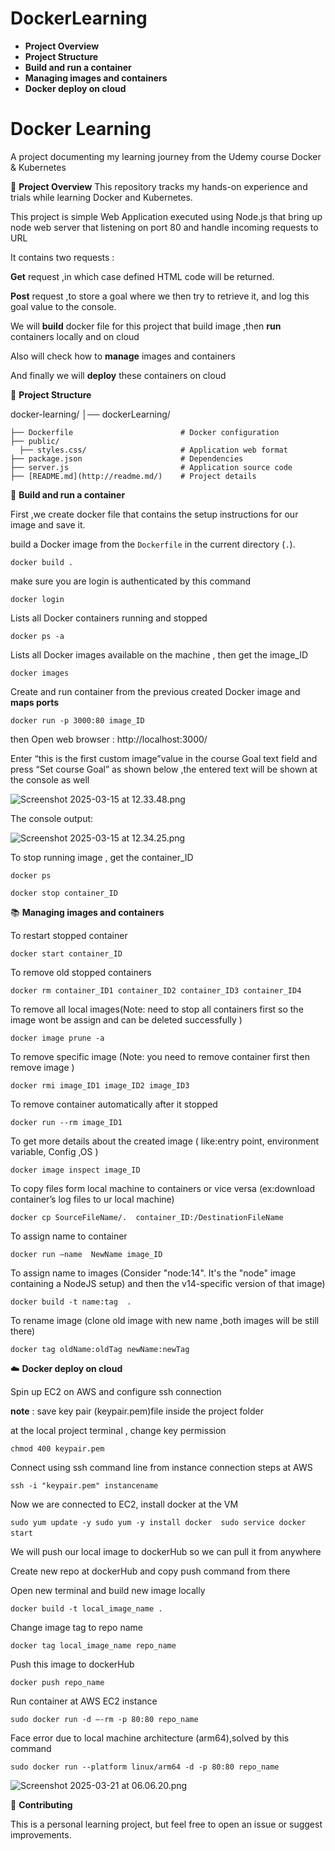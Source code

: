 # DockerLearning
- **Project Overview**
- **Project Structure**
- **Build and run a container**
- **Managing images and containers**
- **Docker deploy on cloud**

# Docker Learning

A project documenting my learning journey from the Udemy course Docker & Kubernetes

📌 **Project Overview** 
This repository tracks my hands-on experience and trials while learning Docker and Kubernetes.

This project is simple Web Application executed using Node.js that bring up node web server that listening on port 80 and handle incoming requests to URL

It contains two requests : 

**Get** request ,in which case defined HTML code will be returned.

**Post** request ,to store a goal where we then try to retrieve it, and log this goal value to the console.

We will **build** docker file for this project that build image ,then **run** containers locally and on cloud 

Also will check how to **manage** images and containers

And finally we will **deploy** these containers on cloud 

📂 **Project Structure**

docker-learning/
  │── dockerLearning/
  
    ├── Dockerfile                        # Docker configuration
    ├── public/                  
      ├── styles.css/                     # Application web format
    ├── package.json                      # Dependencies
    ├── server.js                         # Application source code  
    ├── [README.md](http://readme.md/)    # Project details



 🎯 **Build and run a container**

First ,we create docker file that contains the setup instructions for our image and save it.

build a Docker image from the `Dockerfile` in the current directory (`.`).

`docker build .`

make sure you are login is authenticated by this command 

`docker login`

Lists all Docker containers running and stopped 

`docker ps -a`

 Lists all Docker images available on the machine , then get the image_ID

`docker images`

Create and run container from the previous created Docker image and **maps ports**

`docker run -p 3000:80 image_ID`

then Open web browser : http://localhost:3000/

Enter “this is the first custom image”value in the course Goal text field and press “Set course Goal” as shown below ,the entered text will be shown at the console as well

![Screenshot 2025-03-15 at 12.33.48.png](attachment:b48a0c2a-72eb-4b46-b12a-04b8cbfee8e3:Screenshot_2025-03-15_at_12.33.48.png)

The console output:

![Screenshot 2025-03-15 at 12.34.25.png](attachment:c2e8ef6c-31c1-4801-b211-c727c96dbb25:Screenshot_2025-03-15_at_12.34.25.png)

To stop running image , get the container_ID

`docker ps` 

`docker stop container_ID`

📚 **Managing images and containers**

To restart stopped container 

`docker start container_ID`

To remove old stopped containers 

`docker rm container_ID1 container_ID2 container_ID3 container_ID4`

To remove all local images(Note: need to stop all containers first so the image wont be assign and can be deleted successfully )

`docker image prune -a`

To remove specific image (Note: you need to remove container first then remove image )

`docker rmi image_ID1 image_ID2 image_ID3`

To remove container automatically after it stopped

`docker run --rm image_ID1` 

To get more details about the created image ( like:entry point, environment variable, Config ,OS )

`docker image inspect image_ID`

To copy files form local machine to containers or vice versa (ex:download container’s log files to ur local machine)

`docker cp SourceFileName/.  container_ID:/DestinationFileName`

To assign name to container 

`docker run —name  NewName image_ID`

To assign name to images (Consider "node:14". It's the "node" image containing a NodeJS setup) and then the v14-specific version of that image)

`docker build -t name:tag  .`

To rename image (clone old image with new name ,both images will be still there)

`docker tag oldName:oldTag newName:newTag`

☁️ **Docker deploy on cloud**

Spin up EC2 on AWS and configure ssh connection 

**note** : save key pair (keypair.pem)file inside the project folder 

at the local project terminal , change key permission

`chmod 400 keypair.pem`

Connect using ssh command line from instance connection steps at AWS

`ssh -i "keypair.pem" instancename`

Now we are connected to EC2, install docker at the VM 

 `sudo yum update -y
  sudo yum -y install docker 
  sudo service docker start` 

We will push our local image to dockerHub so we can pull it from anywhere

Create new repo at dockerHub and copy push command from there 

Open new terminal and build new image locally 

`docker build -t local_image_name .`

Change image tag to repo name

`docker tag local_image_name repo_name`

Push this image to dockerHub

`docker push repo_name`

Run container at AWS EC2 instance

`sudo docker run -d —-rm -p 80:80 repo_name`

Face error due to local machine architecture (arm64),solved by this command 

`sudo docker run --platform linux/arm64 -d -p 80:80 repo_name`

![Screenshot 2025-03-21 at 06.06.20.png](attachment:1c2a7965-bc49-4093-9749-e30870b90299:Screenshot_2025-03-21_at_06.06.20.png)

🌟 **Contributing**

This is a personal learning project, but feel free to open an issue or suggest improvements.

